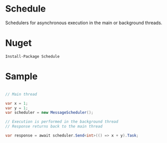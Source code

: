 # Schedule

Schedulers for asynchronous execution in the main or background threads.

# Nuget

```
Install-Package Schedule
```

# Sample 

```C#

// Main thread

var x = 1;
var y = 1;
var scheduler = new MessageScheduler();

// Execution is performed in the background thread
// Response returns back to the main thread

var response = await scheduler.Send<int>(() => x + y).Task;
```